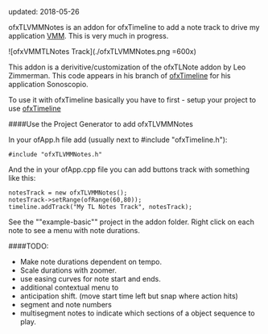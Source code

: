 updated: 2018-05-26

ofxTLVMMNotes is an addon for ofxTimeline to add a note track to drive my application [VMM](https://github.com/lg3bass/VMM). This is very much in progress. 

![ofxVMMTLNotes Track](./ofxTLVMMNotes.png =600x)

This addon is a derivitive/customization of the ofxTLNote addon by Leo Zimmerman.  This code appears in his branch of [ofxTimeline](https://github.com/leozimmerman/ofxTimeline/commit/10847277b4535697b1e6ac2084669f13c90f51fe) for his application Sonoscopio.

To use it with ofxTimeline basically you have to first - setup your project to use [ofxTimeline](https://github/lg3bass/ofxTimeline")

####Use the Project Generator to add ofxTLVMMNotes

In your ofApp.h file add (usually next to #include "ofxTimeline.h"):

	
	#include "ofxTLVMMNotes.h"
	

And the in your ofApp.cpp file you can add buttons track with something like this:

	
	notesTrack = new ofxTLVMMNotes();
    notesTrack->setRange(ofRange(60,80));
    timeline.addTrack("My TL Notes Track", notesTrack);
    

See the ""example-basic"" project in the addon folder. Right click on each note to see a menu with note durations.


####TODO:
- Make note durations dependent on tempo.
- Scale durations with zoomer.
- use easing curves for note start and ends.
- additional contextual menu to 
- anticipation shift. (move start time left but snap where action hits)
- segment and note numbers
- multisegment notes to indicate which sections of a object sequence to play.






